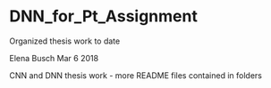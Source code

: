 # DNN_for_Pt_Assignment
Organized thesis work to date

Elena Busch
Mar 6 2018

CNN and DNN thesis work - more README files contained in folders
